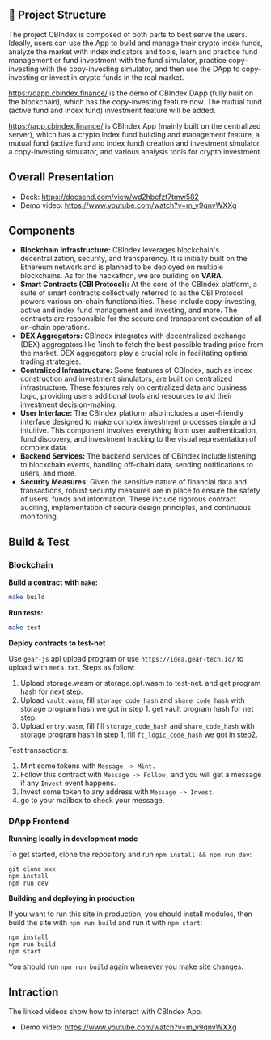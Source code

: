 ## 📝 Project Structure

The project CBIndex is composed of both parts to best serve the users. Ideally, users can use the App to build and manage their crypto index funds, analyze the market with index indicators and tools, learn and practice fund management or fund investment with the fund simulator, practice copy-investing with the copy-investing simulator, and then use the DApp to copy-investing or invest in crypto funds in the real market.

https://dapp.cbindex.finance/ is the demo of CBIndex DApp (fully built on the blockchain), which has the copy-investing feature now. The mutual fund (active fund and index fund) investment feature will be added.

https://app.cbindex.finance/ is CBIndex App (mainly built on the centralized server), which has a crypto index fund building and management feature, a mutual fund (active fund and index fund) creation and investment simulator, a copy-investing simulator, and various analysis tools for crypto investment.

## Overall Presentation
- Deck: https://docsend.com/view/wd2hbcfzt7tmw582
- Demo video: https://www.youtube.com/watch?v=m_v9qnvWXXg

## Components
- **Blockchain Infrastructure:** CBIndex leverages blockchain's decentralization, security, and transparency. It is initially built on the Ethereum network and is planned to be deployed on multiple blockchains. As for the hackathon, we are building on **VARA**.
- **Smart Contracts (CBI Protocol):** At the core of the CBIndex platform, a suite of smart contracts collectively referred to as the CBI Protocol powers various on-chain functionalities. These include copy-investing, active and index fund management and investing, and more. The contracts are responsible for the secure and transparent execution of all on-chain operations.
- **DEX Aggregators:** CBIndex integrates with decentralized exchange (DEX) aggregators like 1inch to fetch the best possible trading price from the market. DEX aggregators play a crucial role in facilitating optimal trading strategies.
- **Centralized Infrastructure:** Some features of CBIndex, such as index construction and investment simulators, are built on centralized infrastructure. These features rely on centralized data and business logic, providing users additional tools and resources to aid their investment decision-making.
- **User Interface:** The CBIndex platform also includes a user-friendly interface designed to make complex investment processes simple and intuitive. This component involves everything from user authentication, fund discovery, and investment tracking to the visual representation of complex data.
- **Backend Services:** The backend services of CBIndex include listening to blockchain events, handling off-chain data, sending notifications to users, and more.
- **Security Measures:** Given the sensitive nature of financial data and transactions, robust security measures are in place to ensure the safety of users' funds and information. These include rigorous contract auditing, implementation of secure design principles, and continuous monitoring.

## Build & Test

### Blockchain
**Build a contract with `make`:**

```bash
make build
```
**Run tests:**

```bash
make test
```

**Deploy contracts to test-net**

Use `gear-js` api upload program or use `https://idea.gear-tech.io/` to upload with `meta.txt`. Steps as follow:
1. Upload storage.wasm or storage.opt.wasm to test-net. and get program hash for next step.
2. Upload `vault.wasm`, fill `storage_code_hash` and `share_code_hash` with storage program hash we got in step 1. get vault program hash for net step.
3. Upload `entry.wasm`, fill  fill `storage_code_hash` and `share_code_hash` with storage program hash in step 1, fill `ft_logic_code_hash` we got in step2. 

Test transactions:
1. Mint some tokens with `Message -> Mint.`
2. Follow this contract with `Message -> Follow,` and you will get a message if any `Invest` event happens.
3. Invest some token to any address with `Message -> Invest.`
4. go to your mailbox to check your message.

### DApp Frontend

**Running locally in development mode**

To get started, clone the repository and run `npm install && npm run dev`:

    git clone xxx
    npm install
    npm run dev

**Building and deploying in production**

If you want to run this site in production, you should install modules, then build the site with `npm run build` and run it with `npm start`:

    npm install
    npm run build
    npm start

You should run `npm run build` again whenever you make site changes.


## Intraction

The linked videos show how to interact with CBIndex App. 
- Demo video: https://www.youtube.com/watch?v=m_v9qnvWXXg
